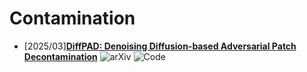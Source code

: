 # Contamination
- [2025/03]**[DiffPAD: Denoising Diffusion-based Adversarial Patch Decontamination](https://link.springer.com/chapter/10.1007/978-3-031-72980-5_20)** ![arXiv](https://img.shields.io/badge/arXiv-blue) ![Code](https://img.shields.io/badge/Code-violet)
